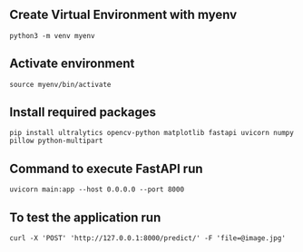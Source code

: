 ## Create Virtual Environment with myenv
```
python3 -m venv myenv
```

## Activate environment
```
source myenv/bin/activate
```
## Install required packages
```
pip install ultralytics opencv-python matplotlib fastapi uvicorn numpy pillow python-multipart
```

## Command to execute FastAPI run
```
uvicorn main:app --host 0.0.0.0 --port 8000
```
## To test the application run
```
curl -X 'POST' 'http://127.0.0.1:8000/predict/' -F 'file=@image.jpg'
```
